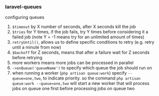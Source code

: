 ### laravel-queues

configuring queues
1. `$timeout` by X number of seconds, after X seconds kill the job
2. `$tries` for Y times, if the job fails, try Y times before considering it a failed job (note Y = -1 means try for an unlimited amount of times)
3. `retryUntil()`, allows us to define specific conditions to retry (e.g. retry until a minute from now)
4. `$backoff` for Z seconds, means that after a failure wait for Z seconds before retrying
5. more workers means more jobs can be processed in parallel
6. `->onQueue('queueName')` to specify which queue the job should run on 
7. when running a worker (`php artisan queue:work`) specify `--queue=one,two`, to indicate priority. so the command `php artisan queue:work --queue=one,two` will start a new worker that will process jobs on queue one first before processing jobs on queue two
